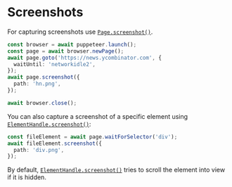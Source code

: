 # Screenshots

For capturing screenshots use [`Page.screenshot()`](https://pptr.dev/api/puppeteer.screenshot.pdf).

```ts
const browser = await puppeteer.launch();
const page = await browser.newPage();
await page.goto('https://news.ycombinator.com', {
  waitUntil: 'networkidle2',
});
await page.screenshot({
  path: 'hn.png',
});

await browser.close();
```

You can also capture a screenshot of a specific element using [`ElementHandle.screenshot()`](https://pptr.dev/api/puppeteer.elementhandle.screenshot):

```ts
const fileElement = await page.waitForSelector('div');
await fileElement.screenshot({
  path: 'div.png',
});
```

By default, [`ElementHandle.screenshot()`](https://pptr.dev/api/puppeteer.elementhandle.screenshot) tries to scroll the element into view
if it is hidden.
